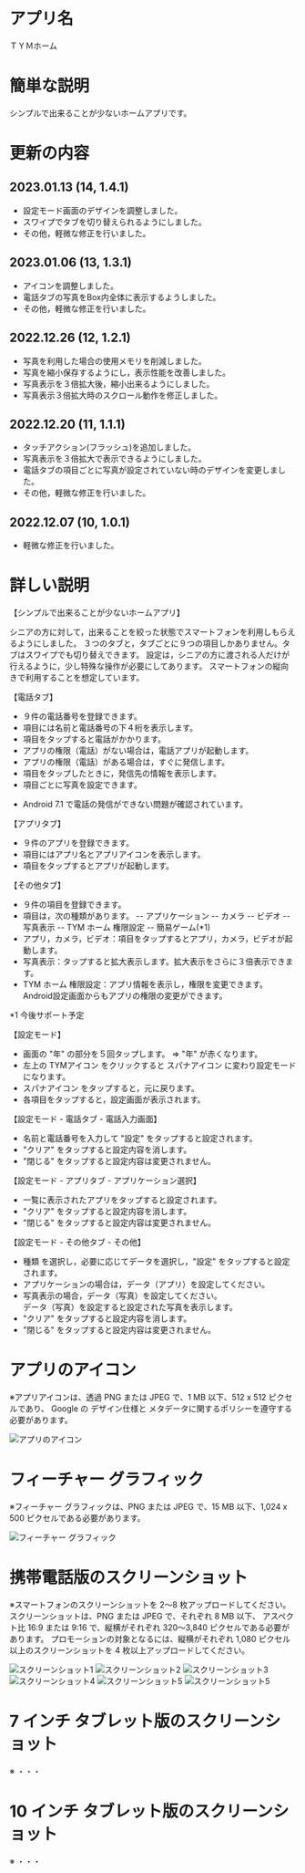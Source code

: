 # アプリ名

ＴＹＭホーム

# 簡単な説明

シンプルで出来ることが少ないホームアプリです。

# 更新の内容

## 2023.01.13 (14, 1.4.1)

- 設定モード画面のデザインを調整しました。
- スワイプでタブを切り替えられるようにしました。
- その他，軽微な修正を行いました。

## 2023.01.06 (13, 1.3.1)

- アイコンを調整しました。
- 電話タブの写真をBox内全体に表示するようしました。
- その他，軽微な修正を行いました。

## 2022.12.26 (12, 1.2.1)

- 写真を利用した場合の使用メモリを削減しました。
- 写真を縮小保存するようにし，表示性能を改善しました。
- 写真表示を３倍拡大後，縮小出来るようにしました。
- 写真表示３倍拡大時のスクロール動作を修正しました。

## 2022.12.20 (11, 1.1.1)

- タッチアクション(フラッシュ)を追加しました。
- 写真表示を３倍拡大で表示できるようにしました。
- 電話タブの項目ごとに写真が設定されていない時のデザインを変更しました。
- その他，軽微な修正を行いました。

## 2022.12.07 (10, 1.0.1)

- 軽微な修正を行いました。

# 詳しい説明

【シンプルで出来ることが少ないホームアプリ】

シニアの方に対して，出来ることを絞った状態でスマートフォンを利用しもらえるようにしました。
３つのタブと，タブごとに９つの項目しかありません。タブはスワイプでも切り替えできます。
設定は，シニアの方に渡される人だけが行えるように，少し特殊な操作が必要にしてあります。
スマートフォンの縦向きで利用することを想定しています。

【電話タブ】

- ９件の電話番号を登録できます。
- 項目には名前と電話番号の下４桁を表示します。
- 項目をタップすると電話がかかります。
- アプリの権限（電話）がない場合は，電話アプリが起動します。
- アプリの権限（電話）がある場合は，すぐに発信します。
- 項目をタップしたときに，発信先の情報を表示します。
- 項目ごとに写真を設定できます。

* Android 7.1 で電話の発信ができない問題が確認されています。

【アプリタブ】

- ９件のアプリを登録できます。
- 項目にはアプリ名とアプリアイコンを表示します。
- 項目をタップするとアプリが起動します。

【その他タブ】

- ９件の項目を登録できます。
- 項目は，次の種類があります。
  -- アプリケーション
  -- カメラ
  -- ビデオ
  -- 写真表示
  -- TYM ホーム 権限設定
  -- 簡易ゲーム(*1)
- アプリ，カメラ，ビデオ：項目をタップするとアプリ，カメラ，ビデオが起動します。
- 写真表示：タップすると拡大表示します。拡大表示をさらに３倍表示できます。
- TYM ホーム 権限設定：アプリ情報を表示し，権限を変更できます。  
  Android設定画面からもアプリの権限の変更ができます。

*1 今後サポート予定

【設定モード】

- 画面の "年" の部分を５回タップします。 => "年" が赤くなります。
- 左上の TYMアイコン をクリックすると スパナアイコン に変わり設定モードになります。
- スパナアイコン をタップすると，元に戻ります。
- 各項目をタップすると，設定画面が表示されます。

【設定モード - 電話タブ - 電話入力画面】

- 名前と電話番号を入力して "設定" をタップすると設定されます。
- "クリア" をタップすると設定内容を消します。
- "閉じる" をタップすると設定内容は変更されません。

【設定モード - アプリタブ - アプリケーション選択】

- 一覧に表示されたアプリをタップすると設定されます。
- "クリア" をタップすると設定内容を消します。
- "閉じる" をタップすると設定内容は変更されません。

【設定モード - その他タブ - その他】

- 種類 を選択し，必要に応じてデータを選択し，"設定" をタップすると設定されます。
- アプリケーションの場合は，データ（アプリ）を設定してください。
- 写真表示の場合，データ（写真）を設定してください。  
  データ（写真）を設定すると設定された写真を表示します。
- "クリア" をタップすると設定内容を消します。
- "閉じる" をタップすると設定内容は変更されません。

# アプリのアイコン

※アプリアイコンは、透過 PNG または JPEG で、1 MB 以下、512 x 512 ピクセルであり、
 Google の デザイン仕様と メタデータに関するポリシーを遵守する必要があります。

![アプリのアイコン](/tyn_home_playstore.png)

# フィーチャー グラフィック

※フィーチャー グラフィックは、PNG または JPEG で、15 MB 以下、1,024 x 500 ピクセルである必要があります。

![フィーチャー グラフィック](/tym_home_feature_graphic.png)

# 携帯電話版のスクリーンショット

※スマートフォンのスクリーンショットを 2～8 枚アップロードしてください。
 スクリーンショットは、PNG または JPEG で、それぞれ 8 MB 以下、
 アスペクト比 16:9 または 9:16 で、縦横がそれぞれ 320～3,840 ピクセルである必要があります。
 プロモーションの対象となるには、縦横がそれぞれ 1,080 ピクセル以上のスクリーンショットを
 4 枚以上アップロードしてください。

![スクリーンショット1](/tyn_home_screenshot_1_tel.png)
![スクリーンショット2](/tyn_home_screenshot_2_app.png)
![スクリーンショット3](/tyn_home_screenshot_3_oth.png)
![スクリーンショット4](/tyn_home_screenshot_4_tel_editmode.png)
![スクリーンショット5](/tyn_home_screenshot_5_tel_setting.png)
![スクリーンショット5](/tyn_home_screenshot_6_oth_preview.png)

# 7 インチ タブレット版のスクリーンショット

※ ・・・

# 10 インチ タブレット版のスクリーンショット

※ ・・・

